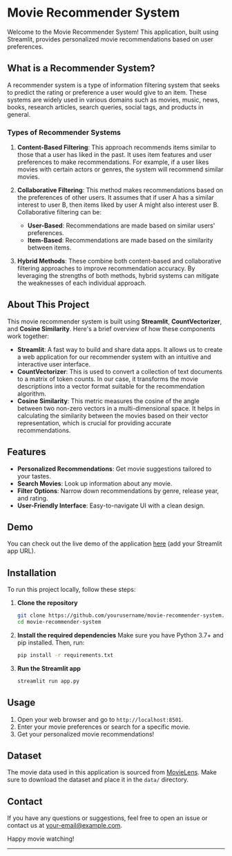 # Movie Recommender System

Welcome to the Movie Recommender System! This application, built using Streamlit, provides personalized movie recommendations based on user preferences.

## What is a Recommender System?

A recommender system is a type of information filtering system that seeks to predict the rating or preference a user would give to an item. These systems are widely used in various domains such as movies, music, news, books, research articles, search queries, social tags, and products in general.

### Types of Recommender Systems

1. **Content-Based Filtering**: This approach recommends items similar to those that a user has liked in the past. It uses item features and user preferences to make recommendations. For example, if a user likes movies with certain actors or genres, the system will recommend similar movies.

2. **Collaborative Filtering**: This method makes recommendations based on the preferences of other users. It assumes that if user A has a similar interest to user B, then items liked by user A might also interest user B. Collaborative filtering can be:
   - **User-Based**: Recommendations are made based on similar users' preferences.
   - **Item-Based**: Recommendations are made based on the similarity between items.

3. **Hybrid Methods**: These combine both content-based and collaborative filtering approaches to improve recommendation accuracy. By leveraging the strengths of both methods, hybrid systems can mitigate the weaknesses of each individual approach.

## About This Project

This movie recommender system is built using **Streamlit**, **CountVectorizer**, and **Cosine Similarity**. Here's a brief overview of how these components work together:

- **Streamlit**: A fast way to build and share data apps. It allows us to create a web application for our recommender system with an intuitive and interactive user interface.
- **CountVectorizer**: This is used to convert a collection of text documents to a matrix of token counts. In our case, it transforms the movie descriptions into a vector format suitable for the recommendation algorithm.
- **Cosine Similarity**: This metric measures the cosine of the angle between two non-zero vectors in a multi-dimensional space. It helps in calculating the similarity between the movies based on their vector representation, which is crucial for providing accurate recommendations.

## Features

- **Personalized Recommendations**: Get movie suggestions tailored to your tastes.
- **Search Movies**: Look up information about any movie.
- **Filter Options**: Narrow down recommendations by genre, release year, and rating.
- **User-Friendly Interface**: Easy-to-navigate UI with a clean design.

## Demo

You can check out the live demo of the application [here](#) (add your Streamlit app URL).

## Installation

To run this project locally, follow these steps:

1. **Clone the repository**
   ```bash
   git clone https://github.com/yourusername/movie-recommender-system.git
   cd movie-recommender-system
   ```

2. **Install the required dependencies**
   Make sure you have Python 3.7+ and pip installed. Then, run:
   ```bash
   pip install -r requirements.txt
   ```

3. **Run the Streamlit app**
   ```bash
   streamlit run app.py
   ```

## Usage

1. Open your web browser and go to `http://localhost:8501`.
2. Enter your movie preferences or search for a specific movie.
3. Get your personalized movie recommendations!

## 

## Dataset

The movie data used in this application is sourced from [MovieLens](https://grouplens.org/datasets/movielens/). Make sure to download the dataset and place it in the `data/` directory.

##

## Contact

If you have any questions or suggestions, feel free to open an issue or contact us at [your-email@example.com](mailto:your-email@example.com).

Happy movie watching!

---
